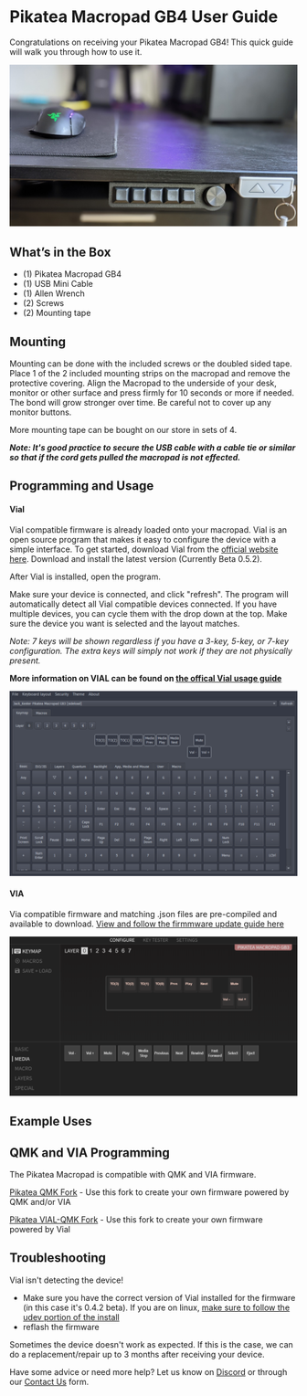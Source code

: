 

# Pikatea Macropad GB4 User Guide
Congratulations on receiving your Pikatea Macropad GB4! This quick guide will walk you through how to use it.

![img](/assets/GB3/EJ93s8ufs_orig.jpg)
## What’s in the Box
* (1) Pikatea Macropad GB4
* (1) USB Mini Cable
* (1) Allen Wrench
* (2) Screws
* (2) Mounting tape

## Mounting
Mounting can be done with the included screws or the doubled sided tape. Place 1 of the 2 included mounting strips on the macropad and remove the protective covering. Align the Macropad to the underside of your desk, monitor or other surface and press firmly for 10 seconds or more if needed. The bond will grow stronger over time. Be careful not to cover up any monitor buttons.

More mounting tape can be bought on our store in sets of 4.

***Note: It's good practice to secure the USB cable with a cable tie or similar so that if the cord gets pulled the macropad is not effected.***

## Programming and Usage
#### Vial
Vial compatible firmware is already loaded onto your macropad. Vial is an open source program that makes it easy to configure the device with a simple interface. To get started, download Vial from the [official website here](https://get.Vial.today). Download and install the latest version (Currently Beta 0.5.2).

After Vial is installed, open the program.

Make sure your device is connected, and click "refresh". The program will automatically detect all Vial compatible devices connected. If you have multiple devices, you can cycle them with the drop down at the top. Make sure the device you want is selected and the layout matches.

*Note: 7 keys will be shown regardless if you have a 3-key, 5-key, or 7-key configuration. The extra keys will simply not work if they are not physically present.*

**More information on VIAL can be found on [the offical Vial usage guide](https://get.vial.today/manual/)**

![img](/assets/GB3/pikatea-macropad-gb3-vial.png)

#### VIA
Via compatible firmware and matching .json files are pre-compiled and available to download. [View and follow the firmmware update guide here](/DownloadsAndFiles/firmware-download-and-update-guide.html#download-firmware)

![img](/assets/GB3/via.png)

## Example Uses
<Uses/>
 
## QMK and VIA Programming
The Pikatea Macropad is compatible with QMK and VIA firmware.

[Pikatea QMK Fork](https://github.com/JackPikatea/qmk_firmware) - Use this fork to create your own firmware powered by QMK and/or VIA

[Pikatea VIAL-QMK Fork](https://github.com/JackPikatea/vial-qmk) - Use this fork to create your own firmware powered by Vial

## Troubleshooting
Vial isn't detecting the device!
* Make sure you have the correct version of Vial installed for the firmware (in this case it's 0.4.2 beta). If you are on linux, [make sure to follow the udev portion of the install](https://get.Vial.today)
* reflash the firmware

Sometimes the device doesn't work as expected. If this is the case, we can do a replacement/repair up to 3 months after receiving your device.

Have some advice or need more help? Let us know on [Discord](https://www.pikatea.com/discord) or through our [Contact Us](https://www.pikatea.com/pages/contact-us) form.

<Footer/>
